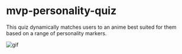 # mvp-personality-quiz
This quiz dynamically matches users to an anime best suited for them based on a range of personality markers.

![gif](https://user-images.githubusercontent.com/86626323/160504450-6f3fe20c-694e-4460-a44a-679ba55e621a.png)
